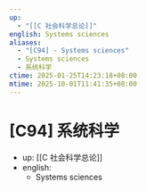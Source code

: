 ```yaml
---
up:
  - "[[C 社会科学总论]]"
english: Systems sciences
aliases:
  - "[C94] - Systems sciences"
  - Systems sciences
  - 系统科学
ctime: 2025-01-25T14:23:18+08:00
mtime: 2025-10-01T11:41:35+08:00
---
```


# [C94] 系统科学

- up: [[C 社会科学总论]]
- english:
	- Systems sciences
